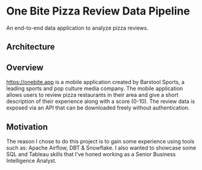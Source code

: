 # One Bite Pizza Review Data Pipeline

An end-to-end data application to analyze pizza reviews.


## Architecture


## Overview
https://onebite.app is a mobile application created by Barstool Sports, a leading sports and pop culture media company. The mobile application allows users to review pizza restaurants in their area and give a short description of their experience along with a score (0-10). The review data is exposed via an API that can be downloaded freely without authentication. 

## Motivation
The reason I chose to do this project is to gain some experience using tools such as: Apache Airflow, DBT & Snowflake. I also wanted to showcase some SQL and Tableau skills that I've honed working as a Senior Business Intelligence Analyst.
